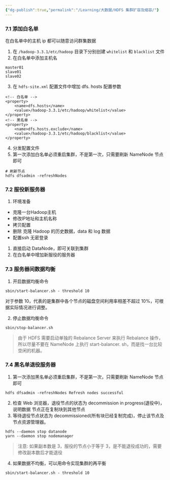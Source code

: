 ```yaml
---
{"dg-publish":true,"permalink":"/Learning/大数据/HDFS 集群扩容及缩容/"}
---
```



### 7.1 添加白名单
在白名单中的主机 ip 都可以随意访问群集数据

1.  在 `/hadoop-3.3.1/etc/hadoop` 目录下分别创建 `whitelist` 和 `blacklist` 文件
2.  在白名单中添加主机名

```
master01
slave01
slave02
```

3.  在 `hdfs-site.xml` 配置文件中增加 dfs. hosts 配置参数

```
<!-- 白名单 --> 
<property>
    <name>dfs.hosts</name>
    <value>/hadoop-3.3.1/etc/hadoop/whitelist</value> 
</property>
<!-- 黑名单 --> 
<property>
    <name>dfs.hosts.exclude</name>
    <value>/hadoop-3.3.1/etc/hadoop/blacklist</value>
</property>
```

4.  分发配置文件
5.  第一次添加白名单必须重启集群，不是第一次，只需要刷新 NameNode 节点即可

```
# 刷新节点
hdfs dfsadmin -refreshNodes
```

### 7.2 服役新服务器

1.  环境准备

-   克隆一台Hadoop主机
-   修改IP地址和主机名称
-   拷贝配置
-   删除 克隆 Hadoop 的历史数据，data 和 log 数据
-   配置ssh 无密登录

1.  直接启动 DataNode，即可关联到集群
2.  在白名单中增加新服役的服务器

### 7.3 服务器间数据均衡

1.  开启数据均衡命令

```
sbin/start-balancer.sh - threshold 10
```

对于参数 10，代表的是集群中各个节点的磁盘空间利用率相差不超过 10%，可根据实际情况进行调整。

2.  停止数据均衡命令

```
sbin/stop-balancer.sh
```

> 由于 HDFS 需要启动单独的 Rebalance Server 来执行 Rebalance 操作，所以尽量不要在 NameNode 上执行 start-balancer. sh，而是找一台比较空闲的机器。

### 7.4 黑名单退役服务器

1.  第一次添加黑名单必须重启集群，不是第一次，只需要刷新 NameNode 节点即可

```
hdfs dfsadmin -refreshNodes Refresh nodes successful
```

2.  检查 Web 浏览器，退役节点的状态为 decommission in progress(退役中)，说明数据 节点正在复制块到其他节点
3.  等待退役节点状态为 decommissioned(所有块已经复制完成)，停止该节点及节点资源管理器。

```
hdfs --daemon stop datanode
yarn --daemon stop nodemanager
```

> 注意: 如果副本数是 3，服役的节点小于等于 3，是不能退役成功的，需要修改副本数后才能退役

4.  如果数据不均衡，可以用命令实现集群的再平衡

```
sbin/start-balancer.sh - threshold 10
```
